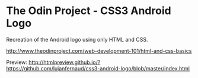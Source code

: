 # The Odin Project - CSS3 Android Logo

Recreation of the Android logo using only HTML and CSS.

http://www.theodinproject.com/web-development-101/html-and-css-basics

Preview: http://htmlpreview.github.io/?https://github.com/lujanfernaud/css3-android-logo/blob/master/index.html
